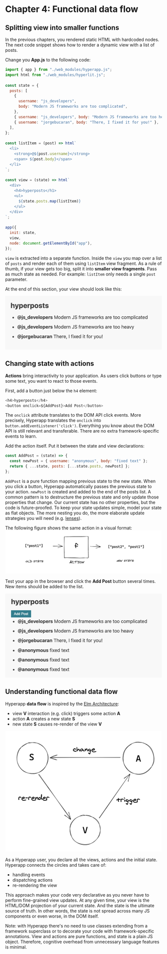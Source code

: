 # Chapter 4: Functional data flow

## Splitting view into smaller functions

In the previous chapters, you rendered static HTML with hardcoded nodes. 
The next code snippet shows how to render a dynamic view with a list of posts.

Change you **App.js** to the following code:
```js
import { app } from "./web_modules/hyperapp.js";
import html from "./web_modules/hyperlit.js";

const state = {
  posts: [
    {
      username: "js_developers",
      body: "Modern JS frameworks are too complicated",
    },
    { username: "js_developers", body: "Modern JS frameworks are too heavy" },
    { username: "jorgebucaran", body: "There, I fixed it for you!" },
  ],
};

const listItem = (post) => html`
  <li>
    <strong>@${post.username}</strong>
    <span> ${post.body}</span>
  </li>
`;

const view = (state) => html`
  <div>
    <h4>hyperposts</h1>
    <ul>
      ${state.posts.map(listItem)}
    </ul>
  </div>
`;

app({
  init: state,
  view,
  node: document.getElementById("app"),
});
```
`view` is extracted into a separate function.
Inside the `view` you map over a list of `posts` and render each of them using `listItem` view fragment. 
As a rule of thumb, if your view gets too big, split it into **smaller view fragments**. 
Pass as much state as needed. For example: `listItem` only needs a single `post` parameter.

At the end of this section, your view should look like this:

![Figure: Displaying a list of posts](images/splitting-view.png)

## Changing state with actions

**Actions** bring interactivity to your application. As users click buttons or type some text, you want to react to those events.

First, add a button just below the `h4` element:
```js
<h4>hyperposts</h4>
<button onclick=${AddPost}>Add Post</button>
```
The `onclick` attribute translates to the DOM API click events. 
More precisely, Hyperapp translates the `onclick` into `button.addEventListener('click')`. 
Everything you know about the DOM API is still relevant and transferable. 
There are no extra framework-specific events to learn.

Add the action itself. Put it between the state and view declarations:
```js
const AddPost = (state) => {
  const newPost = { username: "anonymous", body: "fixed text" };
  return { ...state, posts: [...state.posts, newPost] };
};
```
`AddPost` is a pure function mapping previous state to the new state. 
When you click a button, Hyperapp automatically passes the previous state to your action. 
`newPost` is created and added to the end of the posts list. 
A common pattern is to destructure the previous state and only update those properties that change. 
Our current state has no other properties, but the code is future-proofed. 
To keep your state updates simple, model your state as flat objects. The more nesting you do, the more
elaborate update strategies you will need (e.g. [lenses](https://randycoulman.com/blog/2016/07/12/thinking-in-ramda-lenses/)). 

The following figure shows the same action in a visual format:
![Figure: Action is a pure function of state](images/action.png)


Test your app in the browser and click the **Add Post** button several times. New items should be added to the list.

![Figure: AddPost action adding new items to the list](images/add-post-action.png)


## Understanding functional data flow

Hyperapp **data flow** is inspired by the [Elm Architecture](https://guide.elm-lang.org/architecture/):
* view **V** interaction (e.g. click) triggers some action **A** 
* action **A** creates a new state **S**
* new state **S** causes re-render of the view **V** 

![Figure: Functional data flow](images/data-flow.png)

As a Hyperapp user, you declare all the views, actions and the initial state. 
Hyperapp connects the circles and takes care of:
* handling events
* dispatching actions
* re-rendering the view

This approach makes your code very declarative as you never have to perform fine-grained view updates. 
At any given time, your view is the HTML/DOM projection of your current state.
And the state is the ultimate source of truth. 
In other words, the state is not spread across many JS components or even worse, in the DOM itself.

Note: with Hyperapp there's no need to use classes extending from a framework superclass or to decorate your code with framework-specific annotations. 
View and actions are pure functions, and state is a plain JS object. 
Therefore, cognitive overhead from unnecessary language features is minimal.
